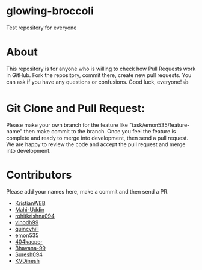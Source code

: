 # glowing-broccoli

Test repository for everyone

# About

This repository is for anyone who is willing to check how Pull Requests work in GitHub.
Fork the repository, commit there, create new pull requests.
You can ask if you have any questions or confusions.
Good luck, everyone! 👍

# Git Clone and Pull Request:

Please make your own branch for the feature like "task/emon535/feature-name" then make commit to the branch.
Once you feel the feature is complete and ready to merge into development, then send a pull request. 
We are happy to review the code and accept the pull request and merge into development.


# Contributors

Please add your names here, make a commit and then send a PR.

- [KristianWEB](https://github.com/KristianWEB)
- [Mahi-Uddin](http://github.com/Mahi-Uddin)
- [rohitkrishna094](http://github.com/rohitkrishna094)
- [vinodh99](https://github.com/vinodh99)
- [quincyhill](https://github.com/quincyhill)
- [emon535](http://github.com/emon535)
- [404kacper](https://github.com/404kacper)
- [Bhavana-99](https://github.com/Bhavana-99)
- [Suresh094](http://github.com/suresh094)
- [KVDinesh](http://github.com/KVDinesh)
